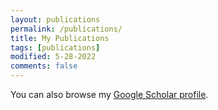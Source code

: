 ```yaml
---
layout: publications
permalink: /publications/
title: My Publications
tags: [publications]
modified: 5-28-2022
comments: false
---
```


You can also browse my <a href="https://scholar.google.com/citations?user=jneypZ8AAAAJ&hl=en" target="_blank">Google Scholar profile</a>.
